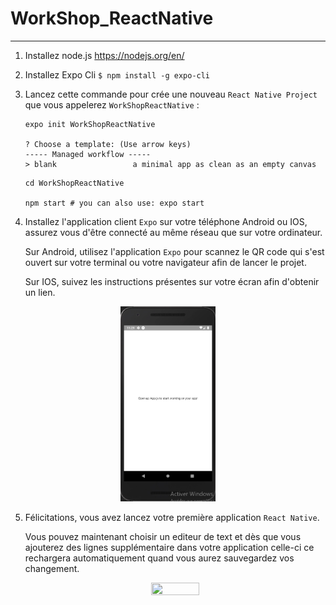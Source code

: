 # WorkShop_ReactNative

---
 
 1) Installez node.js https://nodejs.org/en/
 
 2) Installez Expo Cli ```$ npm install -g expo-cli```
 
 3) Lancez cette commande pour crée une nouveau ```React Native Project``` que vous appelerez ```WorkShopReactNative``` :
    
    ```
    expo init WorkShopReactNative
    
    ? Choose a template: (Use arrow keys)
    ----- Managed workflow -----
    > blank                 a minimal app as clean as an empty canvas
    ```
    ```
    cd WorkShopReactNative
    
    npm start # you can also use: expo start
    ```
  
  4) Installez l'application client ```Expo``` sur votre téléphone Android ou IOS, assurez vous d'être connecté au même réseau que sur  votre ordinateur.
  
     Sur Android, utilisez l'application ```Expo``` pour scannez le QR code qui s'est ouvert sur votre terminal ou votre navigateur afin de lancer le projet.
  
     Sur IOS, suivez les instructions présentes sur votre écran afin d'obtenir un lien.
 
 <p align="center">
 <img width="30%" height="30%" src="/img/app_first_launch.png">
 </p>
 
 5) Félicitations, vous avez lancez votre première application ```React Native```.
 
    Vous pouvez maintenant choisir un editeur de text et dès que vous ajouterez des lignes supplémentaire dans votre application celle-ci ce rechargera automatiquement quand vous aurez sauvegardez vos changement.
 
    <p align="center">
      <img width="40%" height="40%" src="/img/spider-man-danse.gif">
    </p>
